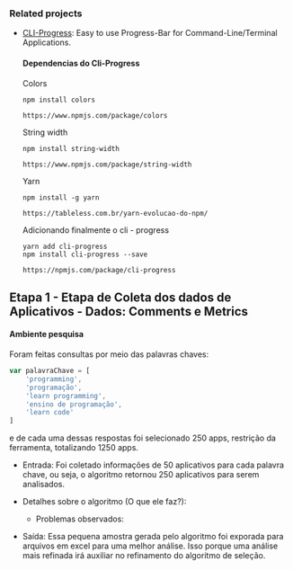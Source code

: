### Related projects

* [CLI-Progress](https://www.npmjs.com/package/cli-progress): Easy to use Progress-Bar for Command-Line/Terminal Applications.

  #### Dependencias do Cli-Progress
    Colors
    ```
    npm install colors
    ```
    ``
    https://www.npmjs.com/package/colors
    ``

  String width
  ```
  npm install string-width
  ```
  ``
  https://www.npmjs.com/package/string-width
  ``

  Yarn
  ```
  npm install -g yarn
  ```
  ``
  https://tableless.com.br/yarn-evolucao-do-npm/
  ``
  
  Adicionando finalmente o cli - progress
    ```
    yarn add cli-progress
    npm install cli-progress --save
    ```
    ``
    https://npmjs.com/package/cli-progress
    ``

## Etapa 1 - Etapa de Coleta dos dados de Aplicativos - Dados: Comments e Metrics  


#### Ambiente pesquisa
Foram feitas consultas por meio das  palavras chaves:
```javascript
var palavraChave = [
    'programming',
    'programação',
    'learn programming',
    'ensino de programação',
    'learn code'
] 
```
e de cada uma dessas respostas foi selecionado 250 apps, restrição da ferramenta, totalizando 1250 apps.


   - Entrada: Foi coletado informações de 50 aplicativos para cada palavra chave, ou seja, 
o algoritmo retornou 250 aplicativos para serem analisados.

   - Detalhes sobre o algoritmo (O que ele faz?):
     - Problemas observados:

   - Saída: Essa pequena amostra  gerada pelo algoritmo foi exporada para arquivos em excel 
para uma melhor análise. Isso porque uma análise mais refinada irá auxiliar no  refinamento do algoritmo de seleção.
